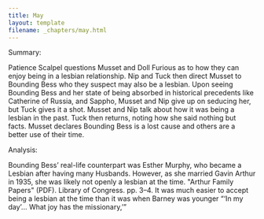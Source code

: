 ```yaml
---
title: May
layout: template
filename: _chapters/may.html
---
```


Summary:

Patience Scalpel questions Musset and Doll Furious as to how they can enjoy being in a lesbian relationship. Nip and Tuck then direct Musset to Bounding Bess who they suspect may also be a lesbian. Upon seeing Bounding Bess and her state of being absorbed in historical precedents like Catherine of Russia, and Sappho, Musset and Nip give up on seducing her, but Tuck gives it a shot. Musset and Nip talk about how it was being a lesbian in the past. Tuck then returns, noting how she said nothing but facts. Musset declares Bounding Bess is a lost cause and others are a better use of their time.

Analysis:

Bounding Bess’ real-life counterpart was Esther Murphy, who became a Lesbian after having many Husbands. However, as she married Gavin Arthur in 1935, she was likely not openly a lesbian at the time. "Arthur Family Papers" (PDF). Library of Congress. pp. 3–4.
It was much easier to accept being a lesbian at the time than it was when Barney was younger “‘In my day’... What joy has the missionary,’”
